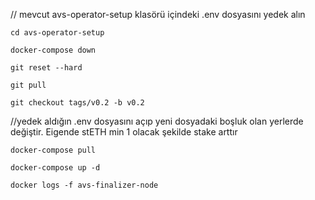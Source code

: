 // mevcut avs-operator-setup klasörü içindeki .env dosyasını yedek alın

```
cd avs-operator-setup

docker-compose down

git reset --hard

git pull

git checkout tags/v0.2 -b v0.2
```

//yedek aldığın .env dosyasını açıp yeni dosyadaki boşluk olan yerlerde değiştir. Eigende stETH min 1 olacak şekilde stake arttır
  
``` 
docker-compose pull

docker-compose up -d

docker logs -f avs-finalizer-node
```
